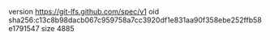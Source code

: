 version https://git-lfs.github.com/spec/v1
oid sha256:c13c8b98dacb067c959758a7cc3920df1e831aa90f358ebe252ffb58e1791547
size 4885
